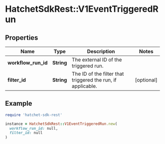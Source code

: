 # HatchetSdkRest::V1EventTriggeredRun

## Properties

| Name | Type | Description | Notes |
| ---- | ---- | ----------- | ----- |
| **workflow_run_id** | **String** | The external ID of the triggered run. |  |
| **filter_id** | **String** | The ID of the filter that triggered the run, if applicable. | [optional] |

## Example

```ruby
require 'hatchet-sdk-rest'

instance = HatchetSdkRest::V1EventTriggeredRun.new(
  workflow_run_id: null,
  filter_id: null
)
```

